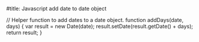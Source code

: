 #title: Javascript add date to date object

// Helper function to add dates to a date object.
function addDays(date, days) {
    var result = new Date(date);
    result.setDate(result.getDate() + days);
    return result;
}
